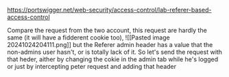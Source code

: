 https://portswigger.net/web-security/access-control/lab-referer-based-access-control

Compare the request from the two account, this request are hardly the same (it will have a fidderent cookie too), 
![[Pasted image 20241024204111.png]]
but the Referer admin header has a value that the non-admins user hasn't, or is totally lack of it. So let's send the request with that heder, aither by changing the cokie in the admin tab while he's logged or just by intercepting peter request and adding that header